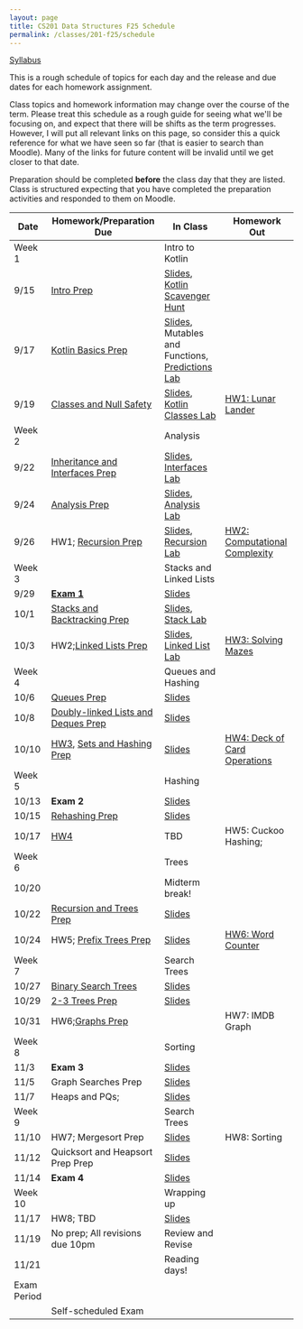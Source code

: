 ```yaml
---
layout: page
title: CS201 Data Structures F25 Schedule
permalink: /classes/201-f25/schedule
---
```


[Syllabus](syllabus)

This is a rough schedule of topics for each day and the release and due dates for each homework assignment.

Class topics and homework information may change over the course of the term. Please treat this schedule as a rough guide for seeing what we'll be focusing on, and expect that there will be shifts as the term progresses. However, I will put all relevant links on this page, so consider this a quick reference for what we have seen so far (that is easier to search than Moodle). Many of the links for future content will be invalid until we get closer to that date.

Preparation should be completed **before** the class day that they are listed. Class is structured expecting that you have completed the preparation activities and responded to them on Moodle.

| Date	| Homework/Preparation Due	| In Class |	Homework Out |
| ------- | --------------- | ------------- | -------------- |
| Week 1 | | Intro to Kotlin | |
| 9/15| [Intro Prep](intro-prep) | [Slides](https://docs.google.com/presentation/d/1klzu1ol4JahGk7Q0FUOgYIzOKGxG5Cnz6QX-YA4iWVk/edit?usp=sharing), [Kotlin Scavenger Hunt](kotlin-lab)| |
| 9/17 | [Kotlin Basics Prep](kotlin-basics-prep) | [Slides](https://docs.google.com/presentation/d/1w0WABIXjEGIQW2Fi9ZDA9QEd7byLyM5xP31b4dx3_2Q/edit?usp=sharing), Mutables and Functions, [Predictions Lab](kotlin-predictions-lab) |	 |
| 9/19 | [Classes and Null Safety](classes-null-prep)	|  [Slides](https://docs.google.com/presentation/d/1oFN5NhPoZyosQQpKv3ogctizuCVHrisLCgziTBMk_rA/edit?usp=sharing), [Kotlin Classes Lab](kotlin-classes-lab) |	[HW1: Lunar Lander](hw1) |
| Week 2 | | Analysis| |
| 9/22 | [Inheritance and Interfaces Prep](inheritance-prep)|	  [Slides](https://docs.google.com/presentation/d/1d3LkJb9Khse6BUbvCUElnBSIHuTf3lwSVJXGRtKXqpc/edit?usp=sharing), [Interfaces Lab](interfaces-lab) | |
| 9/24 |  [Analysis Prep](analysis-prep)  |	[Slides](https://docs.google.com/presentation/d/1QMRA-Tj_9wEPwZIfpz2WMtAPSLEPcH9A02AmrfY8qqM/edit?usp=sharing), [Analysis Lab](analysis-lab) 	| |
| 9/26 | HW1; [Recursion Prep](recursion-prep) | [Slides](https://docs.google.com/presentation/d/1RdmYQTmhizfCzPg09bRRktajzZjzaJNiAhMHS_LVYSM/edit?usp=sharing), [Recursion Lab](recursion-lab)	| [HW2: Computational Complexity](hw2)|
| Week 3 | | Stacks and Linked Lists | |
| 9/29 |   [**Exam 1** ](exam1)  | [Slides](https://docs.google.com/presentation/d/10CBVR7qIstOsnIqNEZWEoQF2E9han7WM3x80eLNlwIw/edit?usp=sharing)  |  |
| 10/1 | [Stacks and Backtracking Prep](stacks-prep)   |		[Slides](https://docs.google.com/presentation/d/1I31LfgIM_jK6HEDwdHmWnad6-AReWlN1UeQiy-m_Trg/edit?usp=sharing), [Stack Lab](stack-lab)	|  |
| 10/3 | HW2;[Linked Lists Prep](linkedlist-prep) |	[Slides](https://docs.google.com/presentation/d/1QjEB9xFuxo0s5Xp4168M0TLsOapTsZnAh5AB__YIwuk/edit?usp=sharing), [Linked List Lab](linked-list-lab)	| [HW3: Solving Mazes](hw3)|
| Week 4 | | Queues and Hashing| |
| 10/6 |[Queues Prep]() | [Slides]() |  |
| 10/8 |  [Doubly-linked Lists and Deques Prep]() |	[Slides]()	| |
| 10/10 |[HW3](hw3), [Sets and Hashing Prep]() |[Slides]() | [HW4: Deck of Card Operations](hw4)|
| Week 5 |  | Hashing | |
| 10/13 |	  **Exam 2**	| [Slides]()	|  |
| 10/15 |   [Rehashing Prep]() |	[Slides]()	|   |
| 10/17	| [HW4](hw4)  |	TBD	| HW5: Cuckoo Hashing;|
| Week 6 | | Trees| |
| 10/20 |  | Midterm break! | |
| 10/22 |   [Recursion and Trees Prep]()  |[Slides]()	|  |
| 10/24 | HW5; [Prefix Trees Prep]() |	[Slides]() |  [HW6: Word Counter](hw6)|
| Week 7 | | Search Trees | |
| 10/27 | [Binary Search Trees]()  | [Slides]() | |
| 10/29 |	 [2-3 Trees Prep]() | [Slides]()|   |
| 10/31 | HW6;[Graphs Prep]()  |			| HW7: IMDB Graph|
| Week 8 | | Sorting | |
| 11/3 | **Exam 3**    | [Slides]()	 |   |	
| 11/5 | Graph Searches Prep   	| [Slides]() | 	  |
| 11/7 | Heaps and PQs;   | [Slides]()	|  |	
| Week 9 | | Search Trees | |
| 11/10 | HW7; Mergesort Prep  | [Slides]() | HW8: Sorting  |
| 11/12 |  Quicksort and Heapsort Prep Prep | [Slides]() 	 | 	 |
| 11/14	| **Exam 4** | [Slides]()  |  |
| Week 10 | | Wrapping up | |
| 11/17 | HW8; TBD | [Slides]() | |
| 11/19 | No prep; All revisions due 10pm | Review and Revise | |
| 11/21 |  | Reading days!| |
| Exam Period | | | |
| | Self-scheduled Exam  |  | |